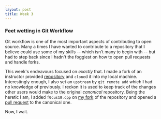```yaml
---
layout: post
title: Week 3
---
```


### Feet wetting in Git Workflow

Git workflow is one of the most important aspects of contributing to open source. Many a times I have wanted to contribute to a repository that I believe could use some of my skills -- which isn't many to begin with -- but had to step back since I hadn't the foggiest on how to open pull requests and handle forks.

This week's endeavours focused on *exactly* that. I made a fork of an instructor provided [repository] and `clone`d it into my local machine. Interestingly enough, I also set an `upstream` by `git remote add` which I had no knowledge of previously. I reckon it is used to keep track of the changes other users would make to the original *canonical* repository. Being the heretic I am, I added `f0cus10.cpp` on [my fork] of the repository and opened a [pull request] to the canonical one.

Now, I wait.

[repository]: https://github.com/hunter-college-cs-ossd/git-exercise-01
[my fork]: https://github.com/f0cus10/git-exercise-01
[pull request]: https://github.com/hunter-college-cs-ossd/git-exercise-01/pull/1
